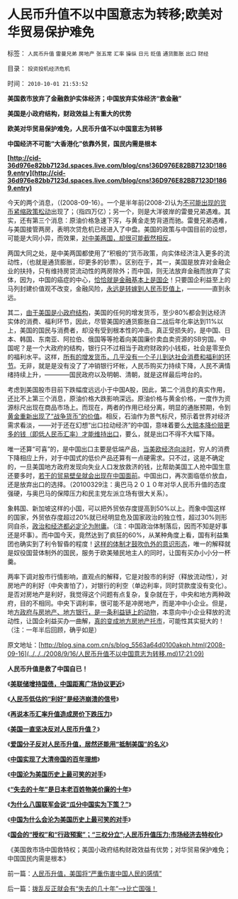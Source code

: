 # 人民币升值不以中国意志为转移;欧美对华贸易保护难免

标签： `人民币升值` `雷曼兄弟` `房地产` `张五常` `汇率` `操纵` `日元` `贬值` `通货膨胀` `出口` `财经` 

目录： `投资投机经济危机`

时间： `2010-10-01 21:53:52`

**美国救市放弃了金融救护实体经济；中国放弃实体经济“救金融”**

**美国是小政府结构，财政效益上有重大的优势**

**欧美对华贸易保护难免，人民币升值不以中国意志为转移**

**中国经济不可能“大香港化”依靠外贸，国民内需是根本**

**[http://cid-36d976e82bb7123d.spaces.live.com/blog/cns!36D976E82BB7123D!1869.entry](http://cid-36d976e82bb7123d.spaces.live.com/blog/cns!36D976E82BB7123D!1869.entry)**

今天的两个消息，（(2008-09-16）。一个是半年前(2008-2)认为[不可能出现的货币紧缩政策松动](../../../2008/2/14/救市的政策性利好不可能存在.md)出现了；（指四万亿）；另一个，则是大洋彼岸的雷曼兄弟遇难。其实，还有第三个消息：原油价格急速下泻，与黄金走势背道而驰。雷曼兄弟遇难，与美国接管两房，表明次贷危机已经进入了中盘。美国的政策与中国目前的设想，可能是大同小异，而效果，[对中美两国，却很可能截然相反](../../../2008/10/11/价值守恒：金融危机，经济危机，救市，中国和美国.md)。

两国大同之处，是中美两国都使用了“积极的”货币政策，向实体经济注入更多的流动性，（也就是通货膨胀，印更多的钞票）。区别在于，其一，美国是放弃对金融企业的扶持，只有维持房贷流动性的两房除外；而中国，则无法放弃金融而放弃了实体，因为，中国的癌症的中心，[恰恰就是金融基本上是国企](../../../2009/8/13/国资委的历史责任是什么？.md)！只要国企利益至上的马列封建价值观不改变，金融风险，[永远是转嫁到人民币贬值上](../../../2010/3/26/计划经济阶段“泡沫牛市”将依旧.md)，————直到永远。

其二，[由于美国是小政府结构](../../../2008/5/18/小政府，并不是弱小的政府.md)，美国的任何的增发货币，至少80%都会到达经济实体的消费、福利环节，因此，尽管美国的通货膨胀自二战后年化率达到11%以上，美国的国民与消费者，却没有受到根本性的冲击。真正受损失的，是中国、日本、韩国、东南亚、阿拉伯、俄国等等抢着向美国廉价卖血卖资源的SB穷国。中国呢？是一个大政府的结构，银行只不过相当于政府财政的小钱柜，社会是零至负的福利水平。这样，[所有的增发货币，几乎没有一个子儿到达社会消费和福利的环节](../../../2010/3/26/计划经济社会里资本泡沫是腐败的晴雨表.md)。无非，就是是没有没了了冲销银行坏帐，人民币购买力持续下降，人民不满情绪持续上升，————国民政府以及明朝、清朝，就是这样最后垮台的。

考虑到美国股市目前下跌幅度远远小于中国A股，因此，第二个消息的真实作用，还比不上第三个消息，原油价格大跌影响深远。原油价格与黄金价格，一度作为资源标尺出现在商品市场上。而现在，两者的作用已经分离，明显的通胀预期，令到[黄金重新出现了“战争货币”的价值](../../../2007/11/7/黄金，市场的力量正在挫败自救.md)。相反，石油作为景气标尺，预示着世界对经济需求看淡，——对于还在幻想“出口拉动经济”的中国，意味着要么[大赔本降价赔更多的钱（即低人民币汇率）才能维持出口](../../../2007/10/28/低估人民币出口的恶果：生产资料价格暗潮涌动.md)，要么，就是出口不得不大幅下降。

唯一还算“可喜”的，是中国出口主要是低端产品，[当美欧经济向淡时](../../../2010/2/10/李庄玉娇的政治觉悟和欧元区破产游戏和经济危机.md)，穷人的消费下降相应上升，对于中国式的低价产品还算有一点硬需求。只不过，这是不确定的，一旦美国地方政府发现向失业人口发放救济的钱，比帮助美国工人抢中国生意还要多时，[若干的贸易壁垒就会出现在中国面前](../../../2009/9/17/反垄断，政府干预和贸易保护政策.md)。中国出口，再次面临低价放血，还是放弃出口的选择。（20100329注：奥巴马２０１０年对华人民币升值的态度强硬，与奥巴马的保障压力和民主党左派立场有很大关系）。

象韩国、新加坡这样的小国，可以把外贸依存度提高到50%以上。而象中国这样的国家，外贸依存度超过20%就已经明显危及国家政治的独立性，超过30%则形同自杀，[政治和经济都必定沦为附庸](../../../2010/3/22/中国应该开始学会讲实力.md)。（注：中国政治体制落后，因而不知是好事还是坏事）。而中国今天，竟然达到了疯狂的60%，从某种角度上看，国有利益集团也确实到了利令智昏的程度！[这样的体制才鼓吹仇外的意识形态](../../../2009/6/15/制造中外文明冲突的国内利益链.md)，唯一的解释就是奴役国营体制外的国民，服务于欧美殖民地主人的同时，让国有买办小小分一杯羹。

两率下调对股市行情影响，直观点的解释，它是对股市的利好（释放流动性），对房地产的利好（中央害怕了），对银行的利空（单边利率，同时贷款度没有变化）。是否对房地产是利好，我觉得这个问题有点复杂，复杂就在于，中央和地方两种政府，目的不相同。中央下调利率，很可能不是冲房地产，而是冲中小企业。但是，地[方政府与房地产、地方银行，是一条利益链上的动物](../../../2008/6/8/天地良心！房价终究会涨的.md)，本意向中小企业释放的流动性，让国企利益买办一曲解，[真的变成地方房地产托市](../../../2008/7/11/为什么说徐牛赌房价，赌的是政治.md)，可能性其实挺大的！（注：一年半后回顾，确乎如是）

原文地址：[http://blog.sina.com.cn/s/blog_5563a64d0100akph.html(2008-09-16](../../../2008/9/16/人民币升值不以中国意志为转移.md)17:21:09)

**人民币升值是救了中国自已！**

《[**美联储增持国债，中国距离广场协议更近**](../../../2009/3/19/美联储增持国债，中国距离广场协议更近.md)》

《[**人民币低估的“利好”是经济崩溃的信号**](../../../2007/10/14/人民币低估的“利好”是经济崩溃的信号.md)》

《[**再说本币汇率升值造成房价下跌压力**](../../../2009/5/7/再说本币汇率升值造成房价下跌压力.md)》

《[**美国一直坚决反对人民币升值？**](../../../2007/11/30/美国一直坚决反对人民币升值？.md)》

《[**爱国分子反对人民币升值，居然还能用“抵制美国”的名义**](../../../2007/12/1/以爱国的名义坚决反对人民币升值.md)》

《[**中国实现了大清帝国的百年理想**](http://pubworkss.blogspot.com/2009/03/blog-post.html)》

《[**中国沦为美国历史上最可笑的对手**](http://pubworkss.blogspot.com/2009/03/blog-post_20.html)》

《[**“失去的十年”是日本老百姓物美价廉的十年**](../../../2010/5/3/“失去的十年”是日本老百姓物美价廉的十年.md)》

《[**为什么八国联军会说“瓜分中国实为下策？”**](../../../2010/5/3/为什么八国联军会说“瓜分中国实为下策？”.md)》

《[**中国为什么会沦为美国历史上最可笑的对手**](../../../2010/5/3/美国历史上最可笑的对手.md)》

《[**国会的“授权”和“行政预案”；“三权分立”;人民币升值压力;市场经济去特权化**](../../../2010/9/30/人民币升值，美国将“严重伤害中国人民的感情”.md)》

《美国救市场中国救特权；美国小政府结构财政效益有优势；对华贸易保护难免；中国国民内需是根本》



前一篇：[人民币升值，美国将“严重伤害中国人民的感情”](../../../2010/9/30/人民币升值，美国将“严重伤害中国人民的感情”.md)

后一篇：[拨乱反正就会有“失去的几十年”——&gt;比亡国强！](../../../2010/10/1/拨乱反正就会有“失去的几十年”——＞比亡国强！.md)